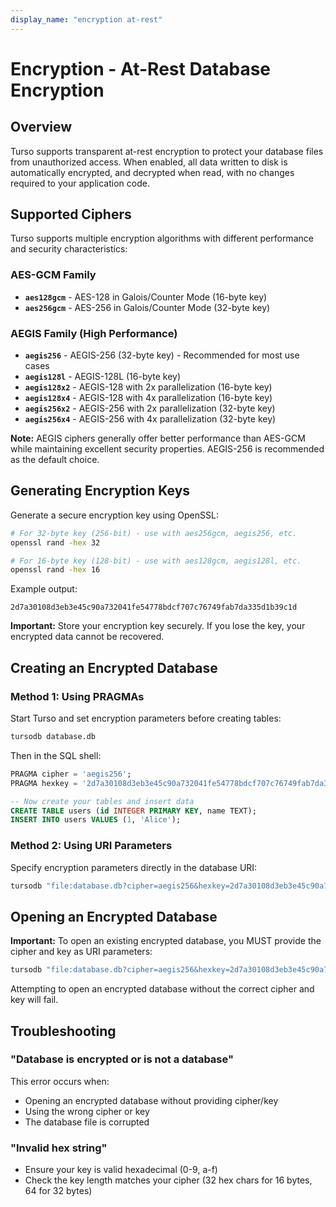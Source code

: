 ```yaml
---
display_name: "encryption at-rest"
---
```


# Encryption - At-Rest Database Encryption

## Overview

Turso supports transparent at-rest encryption to protect your database files from unauthorized access. When enabled, all data written to disk is automatically encrypted, and decrypted when read, with no changes required to your application code.

## Supported Ciphers

Turso supports multiple encryption algorithms with different performance and security characteristics:

### AES-GCM Family
- **`aes128gcm`** - AES-128 in Galois/Counter Mode (16-byte key)
- **`aes256gcm`** - AES-256 in Galois/Counter Mode (32-byte key)

### AEGIS Family (High Performance)
- **`aegis256`** - AEGIS-256 (32-byte key) - Recommended for most use cases
- **`aegis128l`** - AEGIS-128L (16-byte key)
- **`aegis128x2`** - AEGIS-128 with 2x parallelization (16-byte key)
- **`aegis128x4`** - AEGIS-128 with 4x parallelization (16-byte key)
- **`aegis256x2`** - AEGIS-256 with 2x parallelization (32-byte key)
- **`aegis256x4`** - AEGIS-256 with 4x parallelization (32-byte key)

**Note:** AEGIS ciphers generally offer better performance than AES-GCM while maintaining excellent security properties. AEGIS-256 is recommended as the default choice.

## Generating Encryption Keys

Generate a secure encryption key using OpenSSL:

```bash
# For 32-byte key (256-bit) - use with aes256gcm, aegis256, etc.
openssl rand -hex 32

# For 16-byte key (128-bit) - use with aes128gcm, aegis128l, etc.
openssl rand -hex 16
```

Example output:
```
2d7a30108d3eb3e45c90a732041fe54778bdcf707c76749fab7da335d1b39c1d
```

**Important:** Store your encryption key securely. If you lose the key, your encrypted data cannot be recovered.

## Creating an Encrypted Database

### Method 1: Using PRAGMAs

Start Turso and set encryption parameters before creating tables:

```bash
tursodb database.db
```

Then in the SQL shell:
```sql
PRAGMA cipher = 'aegis256';
PRAGMA hexkey = '2d7a30108d3eb3e45c90a732041fe54778bdcf707c76749fab7da335d1b39c1d';

-- Now create your tables and insert data
CREATE TABLE users (id INTEGER PRIMARY KEY, name TEXT);
INSERT INTO users VALUES (1, 'Alice');
```

### Method 2: Using URI Parameters

Specify encryption parameters directly in the database URI:

```bash
tursodb "file:database.db?cipher=aegis256&hexkey=2d7a30108d3eb3e45c90a732041fe54778bdcf707c76749fab7da335d1b39c1d"
```

## Opening an Encrypted Database

**Important:** To open an existing encrypted database, you MUST provide the cipher and key as URI parameters:

```bash
tursodb "file:database.db?cipher=aegis256&hexkey=2d7a30108d3eb3e45c90a732041fe54778bdcf707c76749fab7da335d1b39c1d"
```

Attempting to open an encrypted database without the correct cipher and key will fail.

## Troubleshooting

### "Database is encrypted or is not a database"
This error occurs when:
- Opening an encrypted database without providing cipher/key
- Using the wrong cipher or key
- The database file is corrupted

### "Invalid hex string"
- Ensure your key is valid hexadecimal (0-9, a-f)
- Check the key length matches your cipher (32 hex chars for 16 bytes, 64 for 32 bytes)
